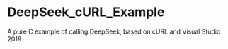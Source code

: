 # DeepSeek_cURL_Example
A pure C example of calling DeepSeek, based on cURL and Visual Studio 2019.
